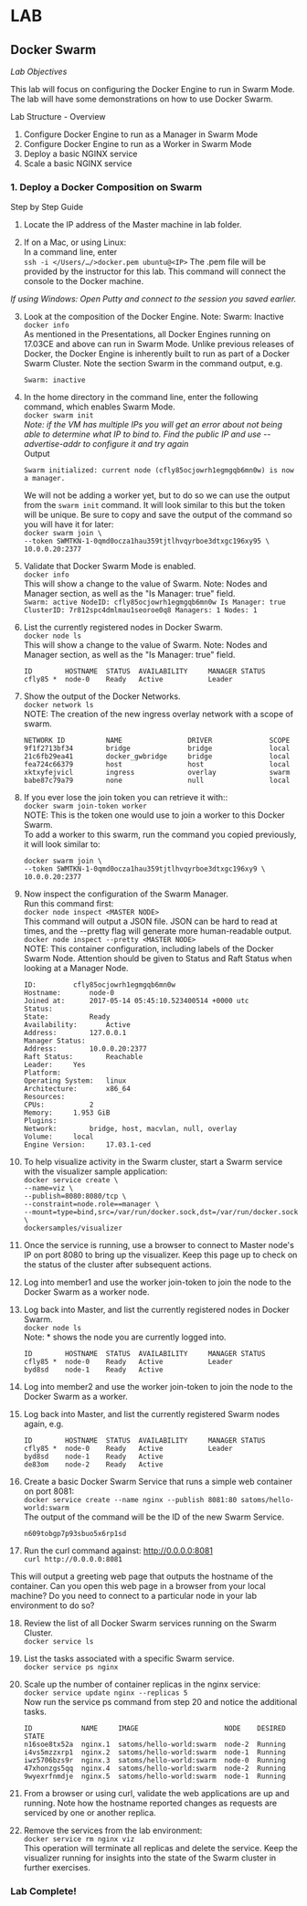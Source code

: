 # LAB
## Docker Swarm
*Lab Objectives* 

This lab will focus on configuring the Docker Engine to run in Swarm Mode. The lab will have some demonstrations on how to use Docker Swarm.   

Lab Structure - Overview
1.	Configure Docker Engine to run as a Manager in Swarm Mode
2.	Configure Docker Engine to run as a Worker in Swarm Mode
3.	Deploy a basic NGINX service
4.	Scale a basic NGINX service
 

### 1. Deploy a Docker Composition on Swarm
Step by Step Guide
1.	Locate the IP address of the Master machine in lab folder.

2.	If on a Mac, or using Linux:  
In a command line, enter  
`ssh -i </Users/…/>docker.pem ubuntu@<IP>`
The .pem file will be provided by the instructor for this lab. This command will connect the console to the Docker machine.  

*If using Windows: Open Putty and connect to the session you saved earlier.*
 

3.	Look at the composition of the Docker Engine. Note: Swarm: Inactive  
`docker info`  
As mentioned in the Presentations, all Docker Engines running on 17.03CE and above can run in Swarm Mode. Unlike previous releases of Docker, the Docker Engine is inherently built to run as part of a Docker Swarm Cluster. Note the section Swarm in the command output, e.g. 
    ```
    Swarm: inactive
    ```

4.	In the home directory in the command line, enter the following command, which enables Swarm Mode.   
`docker swarm init`  
    *Note: if the VM has multiple IPs you will get an error about not being able to determine what IP to bind to. Find the public IP and use --advertise-addr to configure it and try again*  
    Output  
    ```
    Swarm initialized: current node (cfly85ocjowrh1egmgqb6mn0w) is now a manager.
    ```
    We will not be adding a worker yet, but to do so we can use the output from the `swarm init` command. It will look similar to this but the token will be unique. Be sure to copy and save the output of the command so you will have it for later:  
    `docker swarm join \`  
    `--token SWMTKN-1-0qmd0ocza1hau359tjtlhvqyrboe3dtxgc196xy95 \`  
    `10.0.0.20:2377`  

  5.	Validate that Docker Swarm Mode is enabled.  
`docker info`  
This will show a change to the value of Swarm. Note: Nodes and Manager section, as well as the "Is Manager: true" field.  
    ```
    Swarm: active
    NodeID: cfly85ocjowrh1egmgqb6mn0w
    Is Manager: true
    ClusterID: 7r812spc4dmlmau1seoroe0q8
    Managers: 1
    Nodes: 1
    ```

6.	List the currently registered nodes in Docker Swarm.  
`docker node ls`  
This will show a change to the value of Swarm. Note: Nodes and Manager section, as well as the "Is Manager: true" field.  
    ```
    ID        HOSTNAME  STATUS  AVAILABILITY     MANAGER STATUS
    cfly85 *  node-0    Ready   Active           Leader 
    ```

7.	Show the output of the Docker Networks.  
`docker network ls`  
NOTE: The creation of the new ingress overlay network with a scope of swarm.  
    ```
    NETWORK ID          NAME                DRIVER              SCOPE
    9f1f2713bf34        bridge              bridge              local
    21c6fb29ea41        docker_gwbridge     bridge              local
    fea724c66379        host                host                local
    xktxyfejvicl        ingress             overlay             swarm
    babe87c79a79        none                null                local
    ```

8.  If you ever lose the join token you can retrieve it with::  
`docker swarm join-token worker`  
NOTE: This is the token one would use to join a worker to this Docker Swarm.   
To add a worker to this swarm, run the command you copied previously, it will look similar to:  

    `docker swarm join \`  
    `--token SWMTKN-1-0qmd0ocza1hau359tjtlhvqyrboe3dtxgc196xy9 \`  
    `10.0.0.20:2377`  

9.	Now inspect the configuration of the  Swarm Manager.  
Run this command first:  
`docker node inspect <MASTER NODE>`  
This command will output a JSON file. JSON can be hard to read at times, and the --pretty flag will generate more human-readable output.  
`docker node inspect --pretty <MASTER NODE>`  
NOTE: This container configuration, including labels of the Docker Swarm Node. Attention should be given to Status and Raft Status when looking at a Manager Node. 
    ```
    ID:			cfly85ocjowrh1egmgqb6mn0w
    Hostname:		node-0
    Joined at:		2017-05-14 05:45:10.523400514 +0000 utc
    Status:
    State:			Ready
    Availability:		Active
    Address:		127.0.0.1
    Manager Status:
    Address:		10.0.0.20:2377
    Raft Status:		Reachable
    Leader:		Yes
    Platform:
    Operating System:	linux
    Architecture:		x86_64
    Resources:
    CPUs:			2
    Memory:		1.953 GiB
    Plugins:
    Network:		bridge, host, macvlan, null, overlay
    Volume:		local
    Engine Version:		17.03.1-ced
    ```

10.	To help visualize activity in the Swarm cluster, start a Swarm service with the visualizer sample application:  
`docker service create \`  
  `--name=viz \`  
  `--publish=8080:8080/tcp \`  
  `--constraint=node.role==manager \`  
  `--mount=type=bind,src=/var/run/docker.sock,dst=/var/run/docker.sock \`  
  `dockersamples/visualizer`

11.	Once the service is running, use a browser to connect to Master node's IP on port 8080 to bring up the visualizer. Keep this page up to check on the status of the cluster after subsequent actions.

12.	Log into member1 and use the worker join-token to join the node to the Docker Swarm as a worker node.

13.	Log back into Master, and list the currently registered nodes in Docker Swarm.  
`docker node ls`  
Note: * shows the node you are currently logged into.   
    ```
    ID        HOSTNAME  STATUS  AVAILABILITY     MANAGER STATUS
    cfly85 *  node-0    Ready   Active           Leader 
    byd8sd    node-1    Ready   Active
    ```

14.	Log into member2 and use the worker join-token to join the node to the Docker Swarm as a worker.

15.	Log back into Master, and list the currently registered Swarm nodes again, e.g.
    ```
    ID        HOSTNAME  STATUS  AVAILABILITY     MANAGER STATUS
    cfly85 *  node-0    Ready   Active           Leader 
    byd8sd    node-1    Ready   Active
    de83om    node-2    Ready   Active
    ```

16.	Create a basic Docker Swarm Service that runs a simple web container on port 8081:  
`docker service create --name nginx --publish 8081:80 satoms/hello-world:swarm`  
The output of the command will be the ID of the new Swarm Service.
    ```
    n609tobgp7p93sbuo5x6rp1sd
    ```

17.	Run the curl command against: http://0.0.0.0:8081  
`curl http://0.0.0.0:8081`  

This will output a greeting web page that outputs the hostname of the container. Can you open this web page in a browser from your local machine? Do you need to connect to a particular node in your lab environment to do so?

18.	Review the list of all Docker Swarm services running on the Swarm Cluster.   
`docker service ls`

19.	List the tasks associated with a specific Swarm service.  
`docker service ps nginx`

20.	Scale up the number of container replicas in the nginx service:  
`docker service update nginx --replicas 5`  
Now run the service ps command from step 20 and notice the additional tasks. 
    ```
    ID            NAME     IMAGE                     NODE    DESIRED STATE  
    n16soe8tx52a  nginx.1  satoms/hello-world:swarm  node-2  Running 
    i4vs5mzzxrp1  nginx.2  satoms/hello-world:swarm  node-1  Running 
    iwz5706bzs9r  nginx.3  satoms/hello-world:swarm  node-0  Running 
    47xhonzgs5qq  nginx.4  satoms/hello-world:swarm  node-2  Running 
    9wyexrfnmdje  nginx.5  satoms/hello-world:swarm  node-1  Running 
    ```

21.	From a browser or using curl, validate the web applications are up and running. Note how the hostname reported changes as requests are serviced by one or another replica. 

22.	Remove the services from the lab environment:  
`docker service rm nginx viz`  
This operation will terminate all replicas and delete the service.  Keep the visualizer running for insights into the state of the Swarm cluster in further exercises.

### Lab Complete!

<!-- 
LastTested: 2018-09-28
OS: Ubuntu 18.04
DockerVersion: 18.06.1-ce, build e68fc7a
-->
